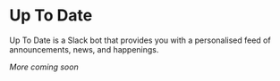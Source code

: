 # Up To Date
Up To Date is a Slack bot that provides you with a personalised feed of announcements, news, and happenings.

_More coming soon_
